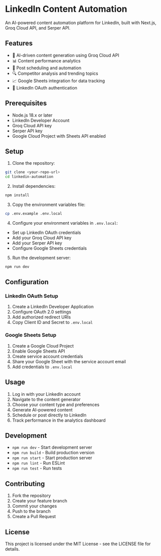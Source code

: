 # LinkedIn Content Automation

An AI-powered content automation platform for LinkedIn, built with Next.js, Groq Cloud API, and Serper API.

## Features

- 🤖 AI-driven content generation using Groq Cloud API
- 📊 Content performance analytics
- 📅 Post scheduling and automation
- 🔍 Competitor analysis and trending topics
- 📈 Google Sheets integration for data tracking
- 🔐 LinkedIn OAuth authentication

## Prerequisites

- Node.js 18.x or later
- LinkedIn Developer Account
- Groq Cloud API key
- Serper API key
- Google Cloud Project with Sheets API enabled

## Setup

1. Clone the repository:
```bash
git clone <your-repo-url>
cd linkedin-automation
```

2. Install dependencies:
```bash
npm install
```

3. Copy the environment variables file:
```bash
cp .env.example .env.local
```

4. Configure your environment variables in `.env.local`:
- Set up LinkedIn OAuth credentials
- Add your Groq Cloud API key
- Add your Serper API key
- Configure Google Sheets credentials

5. Run the development server:
```bash
npm run dev
```

## Configuration

### LinkedIn OAuth Setup

1. Create a LinkedIn Developer Application
2. Configure OAuth 2.0 settings
3. Add authorized redirect URIs
4. Copy Client ID and Secret to `.env.local`

### Google Sheets Setup

1. Create a Google Cloud Project
2. Enable Google Sheets API
3. Create service account credentials
4. Share your Google Sheet with the service account email
5. Add credentials to `.env.local`

## Usage

1. Log in with your LinkedIn account
2. Navigate to the content generator
3. Choose your content type and preferences
4. Generate AI-powered content
5. Schedule or post directly to LinkedIn
6. Track performance in the analytics dashboard

## Development

- `npm run dev` - Start development server
- `npm run build` - Build production version
- `npm run start` - Start production server
- `npm run lint` - Run ESLint
- `npm run test` - Run tests

## Contributing

1. Fork the repository
2. Create your feature branch
3. Commit your changes
4. Push to the branch
5. Create a Pull Request

## License

This project is licensed under the MIT License - see the LICENSE file for details. 
